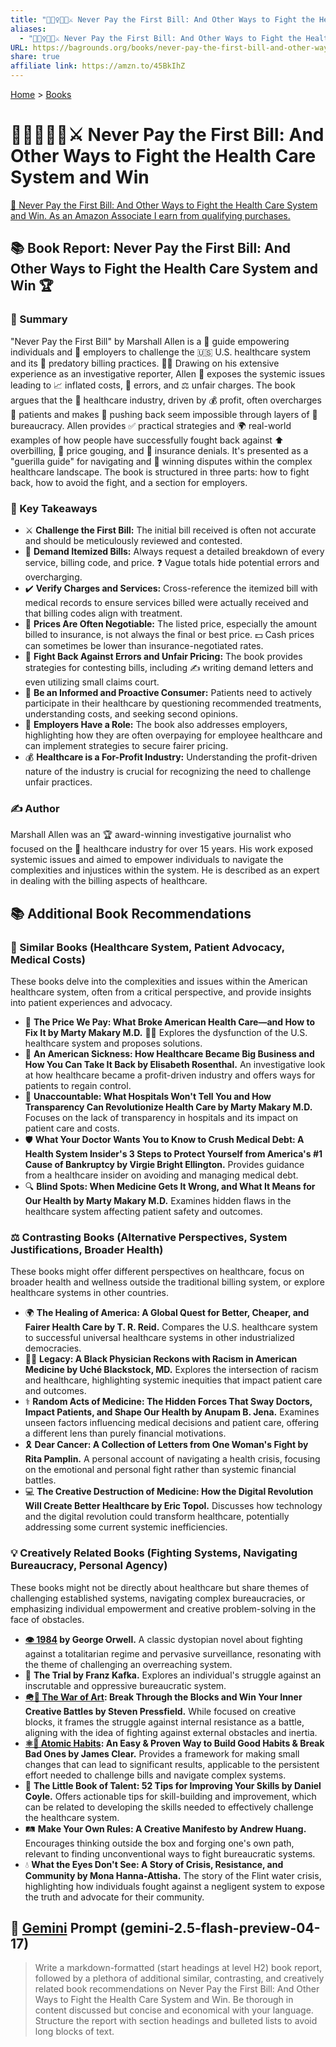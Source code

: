 ```yaml
---
title: "🙅🏼‍♀️🧾🏥⚔️ Never Pay the First Bill: And Other Ways to Fight the Health Care System and Win"
aliases:
  - "🙅🏼‍♀️🧾🏥⚔️ Never Pay the First Bill: And Other Ways to Fight the Health Care System and Win"
URL: https://bagrounds.org/books/never-pay-the-first-bill-and-other-ways-to-fight-the-health-care-system-and-win
share: true
affiliate link: https://amzn.to/45BkIhZ
---
```

[Home](../index.md) > [Books](./index.md)  
# 🙅🏼‍♀️🧾🏥⚔️ Never Pay the First Bill: And Other Ways to Fight the Health Care System and Win  
[🛒 Never Pay the First Bill: And Other Ways to Fight the Health Care System and Win. As an Amazon Associate I earn from qualifying purchases.](https://amzn.to/45BkIhZ)  
  
## 📚 Book Report: Never Pay the First Bill: And Other Ways to Fight the Health Care System and Win 🏆  
  
### 📝 Summary  
  
"Never Pay the First Bill" by Marshall Allen is a 📖 guide empowering individuals and 🏢 employers to challenge the 🇺🇸 U.S. healthcare system and its 💸 predatory billing practices. 👨‍💼 Drawing on his extensive experience as an investigative reporter, Allen 🔎 exposes the systemic issues leading to 📈 inflated costs, 🧾 errors, and ⚖️ unfair charges. The book argues that the 🏥 healthcare industry, driven by 💰 profit, often overcharges 🤕 patients and makes 👊 pushing back seem impossible through layers of 🏢 bureaucracy. Allen provides ✅ practical strategies and 🌍 real-world examples of how people have successfully fought back against ⬆️ overbilling, 💸 price gouging, and 🚫 insurance denials. It's presented as a "guerilla guide" for navigating and 🥇 winning disputes within the complex healthcare landscape. The book is structured in three parts: how to fight back, how to avoid the fight, and a section for employers.  
  
### 🔑 Key Takeaways  
  
* ⚔️ **Challenge the First Bill:** The initial bill received is often not accurate and should be meticulously reviewed and contested.  
* 📃 **Demand Itemized Bills:** Always request a detailed breakdown of every service, billing code, and price. ❓ Vague totals hide potential errors and overcharging.  
* ✔️ **Verify Charges and Services:** Cross-reference the itemized bill with medical records to ensure services billed were actually received and that billing codes align with treatment.  
* 🤝 **Prices Are Often Negotiable:** The listed price, especially the amount billed to insurance, is not always the final or best price. 💵 Cash prices can sometimes be lower than insurance-negotiated rates.  
* 🥊 **Fight Back Against Errors and Unfair Pricing:** The book provides strategies for contesting bills, including ✍️ writing demand letters and even utilizing small claims court.  
* 📢 **Be an Informed and Proactive Consumer:** Patients need to actively participate in their healthcare by questioning recommended treatments, understanding costs, and seeking second opinions.  
* 🏢 **Employers Have a Role:** The book also addresses employers, highlighting how they are often overpaying for employee healthcare and can implement strategies to secure fairer pricing.  
* 💰 **Healthcare is a For-Profit Industry:** Understanding the profit-driven nature of the industry is crucial for recognizing the need to challenge unfair practices.  
  
### ✍️ Author  
  
Marshall Allen was an 🏆 award-winning investigative journalist who focused on the 🏥 healthcare industry for over 15 years. His work exposed systemic issues and aimed to empower individuals to navigate the complexities and injustices within the system. He is described as an expert in dealing with the billing aspects of healthcare.  
  
## 📚 Additional Book Recommendations  
  
### 🏥 Similar Books (Healthcare System, Patient Advocacy, Medical Costs)  
  
These books delve into the complexities and issues within the American healthcare system, often from a critical perspective, and provide insights into patient experiences and advocacy.  
  
* 💸 **The Price We Pay: What Broke American Health Care—and How to Fix It by Marty Makary M.D.** 🧑‍⚕️ Explores the dysfunction of the U.S. healthcare system and proposes solutions.  
* 🤒 **An American Sickness: How Healthcare Became Big Business and How You Can Take It Back by Elisabeth Rosenthal.** An investigative look at how healthcare became a profit-driven industry and offers ways for patients to regain control.  
* 🙈 **Unaccountable: What Hospitals Won't Tell You and How Transparency Can Revolutionize Health Care by Marty Makary M.D.** Focuses on the lack of transparency in hospitals and its impact on patient care and costs.  
* 🛡️ **What Your Doctor Wants You to Know to Crush Medical Debt: A Health System Insider's 3 Steps to Protect Yourself from America's #1 Cause of Bankruptcy by Virgie Bright Ellington.** Provides guidance from a healthcare insider on avoiding and managing medical debt.  
* 🔍 **Blind Spots: When Medicine Gets It Wrong, and What It Means for Our Health by Marty Makary M.D.** Examines hidden flaws in the healthcare system affecting patient safety and outcomes.  
  
### ⚖️ Contrasting Books (Alternative Perspectives, System Justifications, Broader Health)  
  
These books might offer different perspectives on healthcare, focus on broader health and wellness outside the traditional billing system, or explore healthcare systems in other countries.  
  
* 🌍 **The Healing of America: A Global Quest for Better, Cheaper, and Fairer Health Care by T. R. Reid.** Compares the U.S. healthcare system to successful universal healthcare systems in other industrialized democracies.  
* ✊🏿 **Legacy: A Black Physician Reckons with Racism in American Medicine by Uché Blackstock, MD.** Explores the intersection of racism and healthcare, highlighting systemic inequities that impact patient care and outcomes.  
* ⚕️ **Random Acts of Medicine: The Hidden Forces That Sway Doctors, Impact Patients, and Shape Our Health by Anupam B. Jena.** Examines unseen factors influencing medical decisions and patient care, offering a different lens than purely financial motivations.  
* 🎗️ **Dear Cancer: A Collection of Letters from One Woman's Fight by Rita Pamplin.** A personal account of navigating a health crisis, focusing on the emotional and personal fight rather than systemic financial battles.  
* 💻 **The Creative Destruction of Medicine: How the Digital Revolution Will Create Better Healthcare by Eric Topol.** Discusses how technology and the digital revolution could transform healthcare, potentially addressing some current systemic inefficiencies.  
  
### 💡 Creatively Related Books (Fighting Systems, Navigating Bureaucracy, Personal Agency)  
  
These books might not be directly about healthcare but share themes of challenging established systems, navigating complex bureaucracies, or emphasizing individual empowerment and creative problem-solving in the face of obstacles.  
  
* **[👁️ 1984](./1984.md) by George Orwell.** A classic dystopian novel about fighting against a totalitarian regime and pervasive surveillance, resonating with the theme of challenging an overreaching system.  
* 🏢 **The Trial by Franz Kafka.** Explores an individual's struggle against an inscrutable and oppressive bureaucratic system.  
* **[🪖🎨 The War of Art](./the-war-of-art.md): Break Through the Blocks and Win Your Inner Creative Battles by Steven Pressfield.** While focused on creative blocks, it frames the struggle against internal resistance as a battle, aligning with the idea of fighting against external obstacles and inertia.  
* **[⚛️🔄 Atomic Habits](./atomic-habits.md): An Easy & Proven Way to Build Good Habits & Break Bad Ones by James Clear.** Provides a framework for making small changes that can lead to significant results, applicable to the persistent effort needed to challenge bills and navigate complex systems.  
* 🎯 **The Little Book of Talent: 52 Tips for Improving Your Skills by Daniel Coyle.** Offers actionable tips for skill-building and improvement, which can be related to developing the skills needed to effectively challenge the healthcare system.  
* 🛤️ **Make Your Own Rules: A Creative Manifesto by Andrew Huang.** Encourages thinking outside the box and forging one's own path, relevant to finding unconventional ways to fight bureaucratic systems.  
* 💧 **What the Eyes Don't See: A Story of Crisis, Resistance, and Community by Mona Hanna-Attisha.** The story of the Flint water crisis, highlighting how individuals fought against a negligent system to expose the truth and advocate for their community.  
  
## 💬 [Gemini](../software/gemini.md) Prompt (gemini-2.5-flash-preview-04-17)  
> Write a markdown-formatted (start headings at level H2) book report, followed by a plethora of additional similar, contrasting, and creatively related book recommendations on Never Pay the First Bill: And Other Ways to Fight the Health Care System and Win. Be thorough in content discussed but concise and economical with your language. Structure the report with section headings and bulleted lists to avoid long blocks of text.